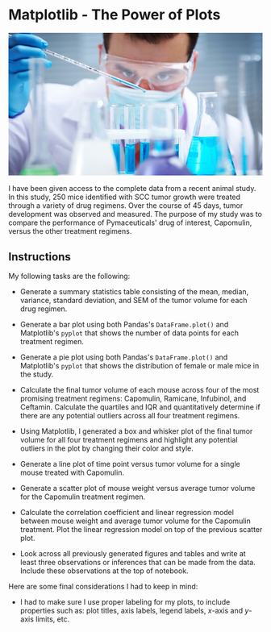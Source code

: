# Matplotlib - The Power of Plots

![Laboratory](Images/Laboratory.jpg)

I have been given access to the complete data from a recent animal study. In this study, 250 mice identified with SCC tumor growth were treated through a variety of drug regimens. Over the course of 45 days, tumor development was observed and measured. The purpose of my study was to compare the performance of Pymaceuticals' drug of interest, Capomulin, versus the other treatment regimens. 

## Instructions

My following tasks are the following:

* Generate a summary statistics table consisting of the mean, median, variance, standard deviation, and SEM of the tumor volume for each drug regimen.

* Generate a bar plot using both Pandas's `DataFrame.plot()` and Matplotlib's `pyplot` that shows the number of data points for each treatment regimen.

* Generate a pie plot using both Pandas's `DataFrame.plot()` and Matplotlib's `pyplot` that shows the distribution of female or male mice in the study.

* Calculate the final tumor volume of each mouse across four of the most promising treatment regimens: Capomulin, Ramicane, Infubinol, and Ceftamin. Calculate the quartiles and IQR and quantitatively determine if there are any potential outliers across all four treatment regimens.

* Using Matplotlib, I generated a box and whisker plot of the final tumor volume for all four treatment regimens and highlight any potential outliers in the plot by changing their color and style.

* Generate a line plot of time point versus tumor volume for a single mouse treated with Capomulin.

* Generate a scatter plot of mouse weight versus average tumor volume for the Capomulin treatment regimen.

* Calculate the correlation coefficient and linear regression model between mouse weight and average tumor volume for the Capomulin treatment. Plot the linear regression model on top of the previous scatter plot.

* Look across all previously generated figures and tables and write at least three observations or inferences that can be made from the data. Include these observations at the top of notebook.

Here are some final considerations I had to keep in mind:

* I had to make sure I use proper labeling for my plots, to include properties such as: plot titles, axis labels, legend labels, _x_-axis and _y_-axis limits, etc.
